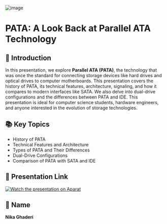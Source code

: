 ![image](https://github.com/user-attachments/assets/686478e6-019b-499d-acd9-130872f72e8a)
# PATA: A Look Back at Parallel ATA Technology  

## 🚀 Introduction  
In this presentation, we explore **Parallel ATA (PATA)**, the technology that was once the standard for connecting storage devices like hard drives and optical drives to computer motherboards. This presentation covers the history of PATA, its technical features, architecture, signaling, and how it compares to modern interfaces like SATA. We also delve into dual-drive configurations and the differences between PATA and IDE. This presentation is ideal for computer science students, hardware engineers, and anyone interested in the evolution of storage technologies.  

## 📚 Key Topics  
- History of PATA  
- Technical Features and Architecture  
- Types of PATA and Their Differences  
- Dual-Drive Configurations  
- Comparison of PATA with SATA and IDE  


## 🎥 Presentation Link  
[![Watch the presentation on Aparat]([https://img.shields.io/badge/Watch%20on-Aparat-FF0000?style=for-the-badge&logo=aparat&logoColor=white)](https://www.aparat.com/v/rut927m](https://aparat.com/v/lkk8uiu))  



## 👤 Name  
**Nika Ghaderi**  

